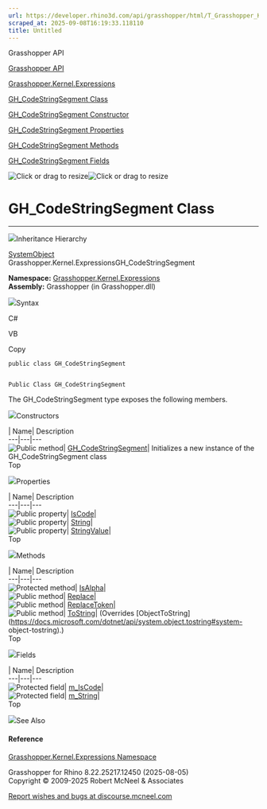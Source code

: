 ```yaml
---
url: https://developer.rhino3d.com/api/grasshopper/html/T_Grasshopper_Kernel_Expressions_GH_CodeStringSegment.htm
scraped_at: 2025-09-08T16:19:33.118110
title: Untitled
---
```


Grasshopper API

[Grasshopper API](../html/723c01da-9986-4db2-8f53-6f3a7494df75.htm
"Grasshopper API")

[Grasshopper.Kernel.Expressions](../html/N_Grasshopper_Kernel_Expressions.htm
"Grasshopper.Kernel.Expressions")

[GH_CodeStringSegment
Class](../html/T_Grasshopper_Kernel_Expressions_GH_CodeStringSegment.htm
"GH_CodeStringSegment Class")

[GH_CodeStringSegment Constructor
](../html/M_Grasshopper_Kernel_Expressions_GH_CodeStringSegment__ctor.htm
"GH_CodeStringSegment Constructor ")

[GH_CodeStringSegment
Properties](../html/Properties_T_Grasshopper_Kernel_Expressions_GH_CodeStringSegment.htm
"GH_CodeStringSegment Properties")

[GH_CodeStringSegment
Methods](../html/Methods_T_Grasshopper_Kernel_Expressions_GH_CodeStringSegment.htm
"GH_CodeStringSegment Methods")

[GH_CodeStringSegment
Fields](../html/Fields_T_Grasshopper_Kernel_Expressions_GH_CodeStringSegment.htm
"GH_CodeStringSegment Fields")

![Click or drag to resize](../icons/TocOpen.gif)![Click or drag to
resize](../icons/TocClose.gif)

# GH_CodeStringSegment Class  
  
---  
  
![](../icons/SectionExpanded.png)Inheritance Hierarchy

[SystemObject](https://docs.microsoft.com/dotnet/api/system.object)  
Grasshopper.Kernel.ExpressionsGH_CodeStringSegment  

**Namespace:**
[Grasshopper.Kernel.Expressions](N_Grasshopper_Kernel_Expressions.htm)  
**Assembly:** Grasshopper (in Grasshopper.dll)

![](../icons/SectionExpanded.png)Syntax

C#

VB

Copy

    
    
    public class GH_CodeStringSegment
    
    
    Public Class GH_CodeStringSegment

The GH_CodeStringSegment type exposes the following members.

![](../icons/SectionExpanded.png)Constructors

| Name| Description  
---|---|---  
![Public method](../icons/pubmethod.gif)|
[GH_CodeStringSegment](M_Grasshopper_Kernel_Expressions_GH_CodeStringSegment__ctor.htm)|
Initializes a new instance of the GH_CodeStringSegment class  
Top

![](../icons/SectionExpanded.png)Properties

| Name| Description  
---|---|---  
![Public property](../icons/pubproperty.gif)|
[IsCode](P_Grasshopper_Kernel_Expressions_GH_CodeStringSegment_IsCode.htm)|  
![Public property](../icons/pubproperty.gif)|
[String](P_Grasshopper_Kernel_Expressions_GH_CodeStringSegment_String.htm)|  
![Public property](../icons/pubproperty.gif)|
[StringValue](P_Grasshopper_Kernel_Expressions_GH_CodeStringSegment_StringValue.htm)|  
Top

![](../icons/SectionExpanded.png)Methods

| Name| Description  
---|---|---  
![Protected method](../icons/protmethod.gif)|
[IsAlpha](M_Grasshopper_Kernel_Expressions_GH_CodeStringSegment_IsAlpha.htm)|  
![Public method](../icons/pubmethod.gif)|
[Replace](M_Grasshopper_Kernel_Expressions_GH_CodeStringSegment_Replace.htm)|  
![Public method](../icons/pubmethod.gif)|
[ReplaceToken](M_Grasshopper_Kernel_Expressions_GH_CodeStringSegment_ReplaceToken.htm)|  
![Public method](../icons/pubmethod.gif)|
[ToString](M_Grasshopper_Kernel_Expressions_GH_CodeStringSegment_ToString.htm)|
(Overrides
[ObjectToString](https://docs.microsoft.com/dotnet/api/system.object.tostring#system-
object-tostring).)  
Top

![](../icons/SectionExpanded.png)Fields

| Name| Description  
---|---|---  
![Protected field](../icons/protfield.gif)|
[m_IsCode](F_Grasshopper_Kernel_Expressions_GH_CodeStringSegment_m_IsCode.htm)|  
![Protected field](../icons/protfield.gif)|
[m_String](F_Grasshopper_Kernel_Expressions_GH_CodeStringSegment_m_String.htm)|  
Top

![](../icons/SectionExpanded.png)See Also

#### Reference

[Grasshopper.Kernel.Expressions
Namespace](N_Grasshopper_Kernel_Expressions.htm)

Grasshopper for Rhino 8.22.25217.12450 (2025-08-05)  
Copyright © 2009-2025 Robert McNeel & Associates

[Report wishes and bugs at
discourse.mcneel.com](https://discourse.mcneel.com/c/grasshopper)

